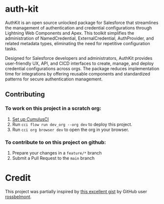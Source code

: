 # auth-kit

AuthKit is an open source unlocked package for Salesforce that streamlines the management of authentication and credential configurations through Lightning Web Components and Apex. This toolkit simplifies the administration of NamedCredential, ExternalCredential, AuthProvider, and related metadata types, eliminating the need for repetitive configuration tasks.

Designed for Salesforce developers and administrators, AuthKit provides user-friendly UX, API, and CICD interfaces to create, manage, and deploy credential configurations across orgs. The package reduces implementation time for integrations by offering reusable components and standardized patterns for secure authentication management.


## Contributing

### To work on this project in a scratch org:

1. [Set up CumulusCI](https://cumulusci.readthedocs.io/en/latest/tutorial.html)
2. Run `cci flow run dev_org --org dev` to deploy this project.
3. Run `cci org browser dev` to open the org in your browser.

### To contribute to on this project on github:

1. Prepare your changes in a `feature/*` branch
2. Submit a Pull Request to the `main` branch


# Credit

This project was partially inspired by [this excellent gist](./Populating%20Credentials%20with%20the%20Connect%20API.md) by GitHub user [rossbelmont](https://gist.github.com/rossbelmont).
